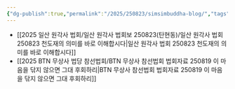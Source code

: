 ```yaml
---
{"dg-publish":true,"permalink":"/2025/250823/simsimbuddha-blog/","tags":["gardenEntry"]}
---
```


- [[2025 일산 원각사 법회/일산 원각사 법회보 250823(탄현동)/일산 원각사 법회 250823 천도재의 의미를 바로 이해합시다\|일산 원각사 법회 250823 천도재의 의미를 바로 이해합시다]]
- [[2025 BTN 무상사 법당 참선법회/BTN 무상사 참선법회 법회자료 250819 이 마음을 닦지 않으면 그대 후회하리\|BTN 무상사 참선법회 법회자료 250819 이 마음을 닦지 않으면 그대 후회하리]]